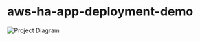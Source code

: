 # aws-ha-app-deployment-demo

![Project Diagram](https://github.com/faysalmehedi/aws-ha-app-deployment-demo/blob/main/ha-web-app-diagram.svg)
